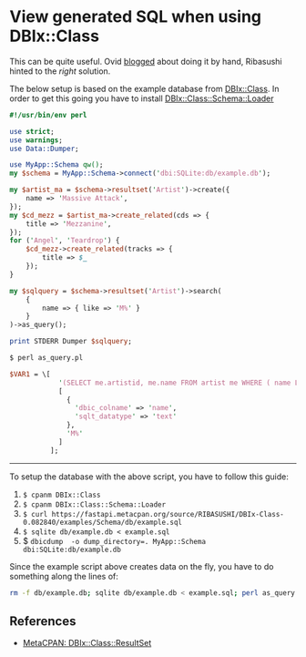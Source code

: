 # View generated SQL when using DBIx::Class

This can be quite useful. Ovid [blogged](http://blogs.perl.org/users/ovid/2016/11/seeing-the-sql-in-dbixclass.html#comment-1755573) about doing it by hand, Ribasushi hinted to the _right_ solution.

The below setup is based on the example database from [DBIx::Class](https://metacpan.org/pod/DBIx::Class). In order to get this going you have to install [DBIx::Class::Schema::Loader](https://metacpan.org/search?q=DBIx%3A%3AClass%3A%3ASchema%3A%3ALoader)

```perl
#!/usr/bin/env perl

use strict;
use warnings;
use Data::Dumper;

use MyApp::Schema qw();
my $schema = MyApp::Schema->connect('dbi:SQLite:db/example.db');

my $artist_ma = $schema->resultset('Artist')->create({
    name => 'Massive Attack',
});
my $cd_mezz = $artist_ma->create_related(cds => {
    title => 'Mezzanine',
});
for ('Angel', 'Teardrop') {
    $cd_mezz->create_related(tracks => {
        title => $_
    });
}

my $sqlquery = $schema->resultset('Artist')->search(
    {
        name => { like => 'M%' }
    }
)->as_query();

print STDERR Dumper $sqlquery;
```

```bash
$ perl as_query.pl
```

```perl
$VAR1 = \[
            '(SELECT me.artistid, me.name FROM artist me WHERE ( name LIKE ? ))',
            [
              {
                'dbic_colname' => 'name',
                'sqlt_datatype' => 'text'
              },
              'M%'
            ]
          ];
```

---

To setup the database with the above script, you have to follow this guide:

1. `$ cpanm DBIx::Class`
2. `$ cpanm DBIx::Class::Schema::Loader`
3. `$ curl https://fastapi.metacpan.org/source/RIBASUSHI/DBIx-Class-0.082840/examples/Schema/db/example.sql`
3. `$ sqlite db/example.db < example.sql`
4. $ `dbicdump  -o dump_directory=. MyApp::Schema dbi:SQLite:db/example.db`

Since the example script above creates data on the fly, you have to do something along the lines of:

```bash
rm -f db/example.db; sqlite db/example.db < example.sql; perl as_query.pl
```

## References

- [MetaCPAN: DBIx::Class::ResultSet](https://metacpan.org/pod/DBIx::Class::ResultSet#as_query)
